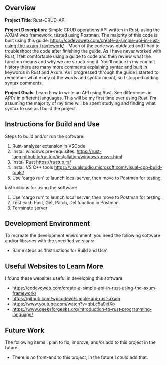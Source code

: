 ## Overview

**Project Title**: Rust-CRUD-API

**Project Description**: Simple CRUD operations API written in Rust, using the AXUM web framework, tested using Postman. The majority of this code is built using this guide: https://codevoweb.com/create-a-simple-api-in-rust-using-the-axum-framework/
    - Much of the code was outdated and I had to troubleshoot the code after finishing the guide. As I have never worked with Rust, I felt comfortable using a guide to code and then review what the function means and why we are structuring it. You'll notice in my commit history there are many more comments explaining syntax and built in keywords in Rust and Axum. As I progressed through the guide I started to remember what many of the words and syntax meant, so I stopped adding syntax comments.

**Project Goals**: Learn how to write an API using Rust. See differences in API's in different languages. This will be my first time ever using Rust. I'm assuming the majority of my time will be spent studying and finding what syntax to use as I build the project.

## Instructions for Build and Use

Steps to build and/or run the software:

1. Rust-analyzer extension in VSCode
2. Install windows pre-requisites. https://rust-lang.github.io/rustup/installation/windows-msvc.html
3. Install Rust https://rustup.rs/ 
4. Install VS C++ tools https://visualstudio.microsoft.com/visual-cpp-build-tools/ 
5. Use 'cargo run' to launch local server, then move to Postman for testing.

Instructions for using the software:

1. Use 'cargo run' to launch local server, then move to Postman for testing.
2. Test each Post, Get, Patch, Del function in Postman.
3. Terminate server

## Development Environment 

To recreate the development environment, you need the following software and/or libraries with the specified versions:

* Same steps as 'Instructions for Build and Use'

## Useful Websites to Learn More

I found these websites useful in developing this software:

* https://codevoweb.com/create-a-simple-api-in-rust-using-the-axum-framework/
* https://github.com/wpcodevo/simple-api-rust-axum 
* https://www.youtube.com/watch?v=qbLc5a9jdXo 
* https://www.geeksforgeeks.org/introduction-to-rust-programming-language/ 

## Future Work

The following items I plan to fix, improve, and/or add to this project in the future:

* There is no front-end to this project, in the future I could add that.